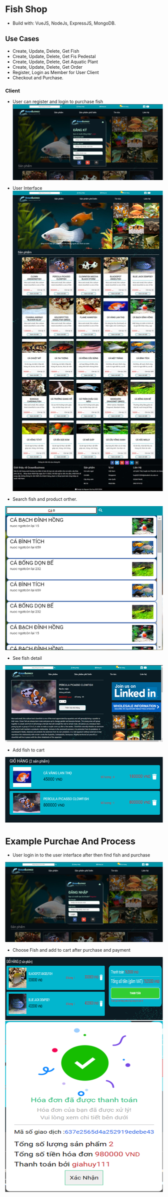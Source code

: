 # Fish Shop
  * Build with: VueJS, NodeJs, ExpressJS, MongoDB.
## Use Cases
  * Create, Update, Delete, Get Fish
  * Create, Update, Delete, Get Fis Pedestal
  * Create, Update, Delete, Get Aquatic Plant
  * Create, Update, Delete, Get Order
  * Register, Login as Member for User Client
  * Checkout and Purchase.
### Client
* User can register and login to purchase fish
![register](https://github.com/GiaHuyB2012094/WebOceanBusiness/blob/main/asset/Register.png)

* User Interface
![user interface](https://github.com/GiaHuyB2012094/WebOceanBusiness/blob/main/asset/User%20Interface.jpeg)


* Search fish and product orther.
  
![search](https://github.com/GiaHuyB2012094/WebOceanBusiness/blob/main/asset/Search.png)

* See fish detail
  
![roomdetail](https://github.com/GiaHuyB2012094/WebOceanBusiness/blob/main/asset/Fish%20Detail.png)

* Add fish to cart
  
![addtocart](https://github.com/GiaHuyB2012094/WebOceanBusiness/blob/main/asset/Cart.png)

# Example Purchae And Process
* User login in to the user interface after then find fish and purchase
  
![login](https://github.com/GiaHuyB2012094/WebOceanBusiness/blob/main/asset/Login.png)

* Choose Fish and add to cart after purchase and payment
  
![](https://github.com/GiaHuyB2012094/WebOceanBusiness/blob/main/asset/Payment1.png)
![](https://github.com/GiaHuyB2012094/WebOceanBusiness/blob/main/asset/Payment.png)

